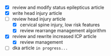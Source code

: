 - [x] review and modify status epilepticus article
- [x] write head injury article
- [ ] review head injury article
  - [x] cervical spine injury, low risk features
  - [x] review rearrange management algorithm 
- [x] review and rewrite increased ICP article
    - [x] review management 
- [ ] dka article `in progress...`
